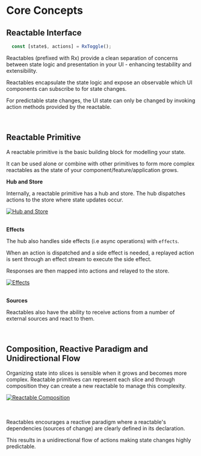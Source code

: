 # Core Concepts

## Reactable Interface

```typescript
  const [state$, actions] = RxToggle();
```

Reactables (prefixed with Rx) provide a clean separation of concerns between state logic and presentation in your UI - enhancing testability and extensibility.

Reactables encapsulate the state logic and expose an observable which UI components can subscribe to for state changes.

For predictable state changes, the UI state can only be changed by invoking action methods provided by the reactable. 

<br>

## Reactable Primitive

A reactable primitive is the basic building block for modelling your state.

It can be used alone or combine with other primitives to form more complex reactables as the state of your component/feature/application grows.

**Hub and Store**

Internally, a reactable primitive has a hub and store. The hub dispatches actions to the store where state updates occur.

<a href="/ReactablePrimitiveOne.jpg" target="_blank" rel="noreferrer">
  <img src="/ReactablePrimitiveOne.jpg" alt="Hub and Store" title="Hub and Store" style="max-width: 300px" />
</a>

<br>
<br>

**Effects**

The hub also handles side effects (i.e async operations) with `effects`.

When an action is dispatched and a side effect is needed, a replayed action is sent through an effect stream to execute the side effect.

Responses are then mapped into actions and relayed to the store.

<a href="/ReactablePrimitiveTwo.jpg" target="_blank" rel="noreferrer">
  <img src="/ReactablePrimitiveTwo.jpg" alt="Effects" title="Effects" style="max-width: 300px" />
</a>

<br>
<br>

**Sources**

Reactables also have the ability to receive actions from a number of external sources and react to them.

<br>

## Composition, Reactive Paradigm and Unidirectional Flow <a name="composition">

Organizing state into slices is sensible when it grows and becomes more complex. Reactable primitives can represent each slice and through composition they can create a  new reactable to manage this complexity.

<a href="/ReactableCombined.jpg" target="_blank" rel="noreferrer">
  <img src="/ReactableCombined.jpg" alt="Reactable Composition" title="Reactable Composition" style="max-width: 300px" />
</a>

<br>
<br>
<br>

Reactables encourages a reactive paradigm where a reactable's dependencies (sources of change) are clearly defined in its declaration. 

This results in a unidirectional flow of actions making state changes highly predictable.
